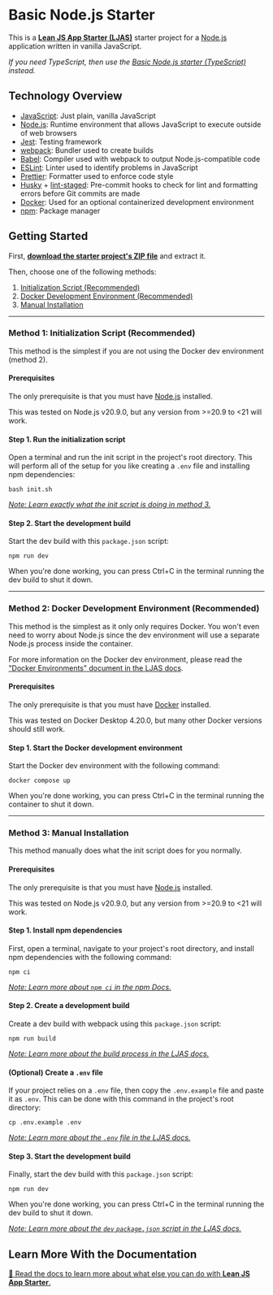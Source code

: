 # Basic Node.js Starter

This is a [**Lean JS App Starter (LJAS)**](https://github.com/mattlean/lean-js-app-starter) starter project for a [Node.js](https://nodejs.org) application written in vanilla JavaScript.

_If you need TypeScript, then use the [Basic Node.js starter (TypeScript)](https://github.com/mattlean/lean-js-app-starter/tree/v1.1.0-dev/starters/basic-node-ts) instead._

## Technology Overview

- [JavaScript](https://tc39.es/ecma262): Just plain, vanilla JavaScript
- [Node.js](https://nodejs.org): Runtime environment that allows JavaScript to execute outside of web browsers
- [Jest](https://jestjs.io): Testing framework
- [webpack](https://webpack.js.org): Bundler used to create builds
- [Babel](https://babeljs.io): Compiler used with webpack to output Node.js-compatible code
- [ESLint](https://eslint.org): Linter used to identify problems in JavaScript
- [Prettier](https://prettier.io): Formatter used to enforce code style
- [Husky](https://typicode.github.io/husky) + [lint-staged](https://github.com/okonet/lint-staged): Pre-commit hooks to check for lint and formatting errors before Git commits are made
- [Docker](https://docker.com): Used for an optional containerized development environment
- [npm](https://npmjs.com): Package manager

## Getting Started

First, [**download the starter project's ZIP file**](https://github.com/mattlean/lean-js-app-starter/releases/download/v1.1.0-dev/ljas-basic-node_1-0-0.zip) and extract it.

Then, choose one of the following methods:

1. [Initialization Script (Recommended)](#method-1-initialization-script-recommended)
2. [Docker Development Environment (Recommended)](#method-2-docker-development-environment-recommended)
3. [Manual Installation](#method-3-manual-installation)

---

### Method 1: Initialization Script (Recommended)

This method is the simplest if you are not using the Docker dev environment (method 2).

#### Prerequisites

The only prerequisite is that you must have [Node.js](https://nodejs.org/en/download/package-manager) installed.

This was tested on Node.js v20.9.0, but any version from >=20.9 to <21 will work.

#### Step 1. Run the initialization script

Open a terminal and run the init script in the project's root directory. This will perform all of the setup for you like creating a `.env` file and installing npm dependencies:

```console
bash init.sh
```

[_Note: Learn exactly what the init script is doing in method 3._](#method-3-manual-installation)

#### Step 2. Start the development build

Start the dev build with this `package.json` script:

```console
npm run dev
```

When you're done working, you can press Ctrl+C in the terminal running the dev build to shut it down.

---

### Method 2: Docker Development Environment (Recommended)

This method is the simplest as it only only requires Docker. You won't even need to worry about Node.js since the dev environment will use a separate Node.js process inside the container.

For more information on the Docker dev environment, please read the ["Docker Environments" document in the LJAS docs](https://github.com/mattlean/lean-js-app-starter/blob/v1.1.0-dev/docs/developing/docker-environments.md).

#### Prerequisites

The only prerequisite is that you must have [Docker](https://docker.com/get-started) installed.

This was tested on Docker Desktop 4.20.0, but many other Docker versions should still work.

#### Step 1. Start the Docker development environment

Start the Docker dev environment with the following command:

```console
docker compose up
```

When you're done working, you can press Ctrl+C in the terminal running the container to shut it down.

---

### Method 3: Manual Installation

This method manually does what the init script does for you normally.

#### Prerequisites

The only prerequisite is that you must have [Node.js](https://nodejs.org/en/download/package-manager) installed.

This was tested on Node.js v20.9.0, but any version from >=20.9 to <21 will work.

#### Step 1. Install npm dependencies

First, open a terminal, navigate to your project's root directory, and install npm dependencies with the following command:

```console
npm ci
```

[_Note: Learn more about `npm ci` in the npm Docs._](https://docs.npmjs.com/cli/v10/commands/npm-ci)

#### Step 2. Create a development build

Create a dev build with webpack using this `package.json` script:

```console
npm run build
```

[_Note: Learn more about the build process in the LJAS docs._](https://github.com/mattlean/lean-js-app-starter/blob/v1.1.0-dev/docs/building.md)

#### (Optional) Create a `.env` file

If your project relies on a `.env` file, then copy the `.env.example` file and paste it as `.env`. This can be done with this command in the project's root directory:

```console
cp .env.example .env
```

[_Note: Learn more about the `.env` file in the LJAS docs._](https://github.com/mattlean/lean-js-app-starter/blob/v1.1.0-dev/docs/configuration/dotenv-file.md)

#### Step 3. Start the development build

Finally, start the dev build with this `package.json` script:

```console
npm run dev
```

When you're done working, you can press Ctrl+C in the terminal running the dev build to shut it down.

[_Note: Learn more about the `dev` `package.json` script in the LJAS docs._](https://github.com/mattlean/lean-js-app-starter/blob/v1.1.0-dev/docs/developing/javascript-typescript.md#auto--hot-reloading)

## Learn More With the Documentation

[📖 Read the docs to learn more about what else you can do with **Lean JS App Starter**.](https://github.com/mattlean/lean-js-app-starter/tree/v1.1.0-dev/docs/README.md)
